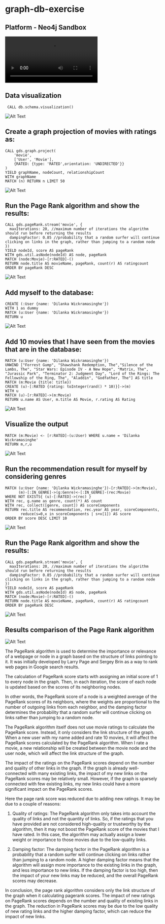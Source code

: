 # graph-db-exercise
## Platform - Neo4j Sandbox 

 ![Alt Text](/239187E.mp4)

## Data visualization
```
 CALL db.schema.visualization()
 ```
 ![Alt Text](/Images/1.png)


## Create a graph projection of movies with ratings as:
```
CALL gds.graph.project(
    'movie',
    ['User', 'Movie'],
    {RATED: {type: 'RATED',orientation: 'UNDIRECTED'}}
)
YIELD graphName, nodeCount, relationshipCount
WITH graphName
MATCH (n) RETURN n LIMIT 50
```
 ![Alt Text](/Images/2.png)

## Run the Page Rank algorithm and show the results:
```
CALL gds.pageRank.stream('movie', {
  maxIterations: 20, //maximum number of iterations the algorithm should run before returning the results
  dampingFactor: 0.85 //probability that a random surfer will continue clicking on links in the graph, rather than jumping to a random node
})
YIELD nodeId, score AS pageRank
WITH gds.util.asNode(nodeId) AS node, pageRank
MATCH (node:Movie)-[r:RATED]-()
RETURN node.title AS movieName, pageRank, count(r) AS ratingcount
ORDER BY pageRank DESC
```
 ![Alt Text](/Images/3.png)

## Add myself to the database:
```
CREATE (:User {name: 'Dilanka Wickramasinghe'})
WITH 1 as dummy
MATCH (u:User {name: 'Dilanka Wickramasinghe'})
RETURN u
```
 ![Alt Text](/Images/4.png)

## Add 10 movies that I have seen from the movies that are in the database:
```
MATCH (u:User {name: 'Dilanka Wickramasinghe'})
UNWIND ["Forrest Gump", "Shawshank Redemption, The","Silence of the Lambs, The", "Star Wars: Episode IV - A New Hope", "Matrix, The", "Jurassic Park", "Terminator 2: Judgment Day", "Lord of the Rings: The Fellowship of the Ring, The", "Aladdin", "Godfather, The"] AS title
MATCH (m:Movie {title: title})
CREATE (u)-[:RATED {rating: toInteger(rand() * 10)}]->(m)
WITH u
MATCH (u)-[r:RATED]->(m:Movie)
RETURN u.name AS User, m.title AS Movie, r.rating AS Rating
```
 ![Alt Text](/Images/5.png)

## Visualize the output
```
MATCH (m:Movie) <- [r:RATED]-(u:User) WHERE u.name = 'Dilanka Wickramasinghe'
RETURN m,r,u
```
 ![Alt Text](/Images/6.png)

## Run the recommendation result for myself by considering genres
```
MATCH (u:User {name: 'Dilanka Wickramasinghe'})-[r:RATED]->(m:Movie),
      (m)-[:IN_GENRE]->(g:Genre)<-[:IN_GENRE]-(rec:Movie)
WHERE NOT EXISTS{ (u)-[:RATED]->(rec) }
WITH rec, g.name as genre, count(*) AS count
WITH rec, collect([genre, count]) AS scoreComponents
RETURN rec.title AS recommendation, rec.year AS year, scoreComponents,
       reduce(s=0,x in scoreComponents | s+x[1]) AS score
ORDER BY score DESC LIMIT 10
```
 ![Alt Text](/Images/7.png)

## Run the Page Rank algorithm and show the results:
```
CALL gds.pageRank.stream('movie', {
  maxIterations: 20, //maximum number of iterations the algorithm should run before returning the results
  dampingFactor: 0.85 //probability that a random surfer will continue clicking on links in the graph, rather than jumping to a random node
})
YIELD nodeId, score AS pageRank
WITH gds.util.asNode(nodeId) AS node, pageRank
MATCH (node:Movie)-[r:RATED]-()
RETURN node.title AS movieName, pageRank, count(r) AS ratingcount
ORDER BY pageRank DESC 
```
 ![Alt Text](/Images/8.png)

 ## Results comparison of the Page Rank algorithm

![Alt Text](/Images/comparison.png)

The PageRank algorithm is used to determine the importance or relevance of a webpage or node in a graph based on the structure of links pointing to it. It was initially developed by Larry Page and Sergey Brin as a way to rank web pages in Google search results.

The calculation of PageRank score starts with assigning an initial score of 1 to every node in the graph. Then, in each iteration, the score of each node is updated based on the scores of its neighboring nodes.

In other words, the PageRank score of a node is a weighted average of the PageRank scores of its neighbors, where the weights are proportional to the number of outgoing links from each neighbor, and the damping factor determines the probability that a random surfer will continue clicking on links rather than jumping to a random node.

The PageRank algorithm itself does not use movie ratings to calculate the PageRank score. Instead, it only considers the link structure of the graph. When a new user with my name added and rate 10 movies, it will affect the PageRank scores calculated by the PageRank algorithm. When I rate a movie, a new relationship will be created between the movie node and the user node, which will affect the link structure of the graph.

The impact of the ratings on the PageRank scores depend on the number and quality of other links in the graph. If the graph is already well-connected with many existing links, the impact of my new links on the PageRank scores may be relatively small. However, if the graph is sparsely connected with few existing links, my new links could have a more significant impact on the PageRank scores.

Here the page rank score was reduced due to adding new ratings. It may be due to a couple of reasons:
1. Quality of ratings: The PageRank algorithm only takes into account the quality of links and not the quantity of links. So, if the ratings that you have provided are not considered high-quality or trustworthy by the algorithm, then it may not boost the PageRank score of the movies that I have rated. In this case, the algorithm may actually assign a lower weight or importance to those movies due to the low-quality links.

2. Damping factor: The damping factor in the PageRank algorithm is a probability that a random surfer will continue clicking on links rather than jumping to a random node. A higher damping factor means that the algorithm will assign more importance to the existing links in the graph, and less importance to new links. If the damping factor is too high, then the impact of your new links may be reduced, and the overall PageRank scores may decrease.

In conclusion, the page rank algorithm considers only the link structure of the graph when it calculating pagerank scores. The impact of new ratings on PageRank scores depends on the number and quality of existing links in the graph. The reduction in PageRank scores may be due to the low quality of new rating links and the higher damping factor, which can reduce the impact of new links.